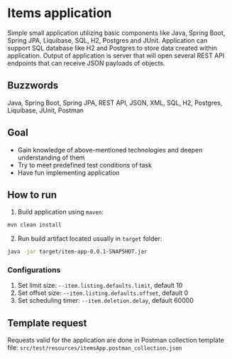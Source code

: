 # Items application

Simple small application utilizing basic components like Java, Spring Boot, Spring JPA, Liquibase, SQL, H2, Postgres and JUnit. 
Application can support SQL database like H2 and Postgres to store data created within application.
Output of application is server that will open several REST API endpoints that can receive JSON payloads of objects.

## Buzzwords
Java, Spring Boot, Spring JPA, REST API, JSON, XML, SQL, H2, Postgres, Liquibase, JUnit, Postman

## Goal
- Gain knowledge of above-mentioned technologies and deepen understanding of them
- Try to meet predefined test conditions of task
- Have fun implementing application

## How to run
1. Build application using `maven`:
```bash
mvn clean install
```
2. Run build artifact located usually in `target` folder:
```bash
java -jar target/item-app-0.0.1-SNAPSHOT.jar
```

### Configurations
1. Set limit size: `--item.listing.defaults.limit`, default 10
2. Set offset size: `--item.listing.defaults.offset`, default 0
3. Set scheduling timer: `--item.deletion.delay`, default 60000

## Template request
Requests valid for the application are done in Postman collection template file: `src/test/resources/itemsApp.postman_collection.json`